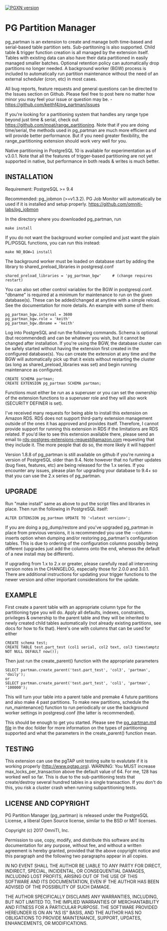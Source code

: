 [![PGXN version](https://badge.fury.io/pg/pg_partman.svg)](https://badge.fury.io/pg/pg_partman)

PG Partition Manager
====================

pg_partman is an extension to create and manage both time-based and serial-based table partition sets. Sub-partitoning is also supported. Child table & trigger function creation is all managed by the extension itself. Tables with existing data can also have their data partitioned in easily managed smaller batches. Optional retention policy can automatically drop partitions no longer needed.
A background worker (BGW) process is included to automatically run partition maintenance without the need of an external scheduler (cron, etc) in most cases.

All bug reports, feature requests and general questions can be directed to the Issues section on Github. Please feel free to post here no matter how minor you may feel your issue or question may be. - https://github.com/keithf4/pg_partman/issues

If you're looking for a partitioning system that handles any range type beyond just time & serial, check out https://github.com/moat/range_partitioning. Note that if you are doing time/serial, the methods used in pg_partman are much more efficient and will provide better performance. But if you need greater flexibility, the range_partitioning extension should work very well for you.

Native partitioning in PostgreSQL 10 is available for experimentation as of v3.0.1. Note that all the features of trigger-based partitioning are not yet supported in native, but performance in both reads & writes is much better.

INSTALLATION
------------
Requirement: PostgreSQL >= 9.4

Recommended: pg_jobmon (>=v1.3.2). PG Job Monitor will automatically be used if it is installed and setup properly.
https://github.com/omniti-labs/pg_jobmon

In the directory where you downloaded pg_partman, run

    make install

If you do not want the background worker compiled and just want the plain PL/PGSQL functions, you can run this instead:

    make NO_BGW=1 install

The background worker must be loaded on database start by adding the library to shared_preload_libraries in postgresql.conf

    shared_preload_libraries = 'pg_partman_bgw'     # (change requires restart)

You can also set other control variables for the BGW in postgresql.conf. "dbname" is required at a minimum for maintenance to run on the given database(s). These can be added/changed at anytime with a simple reload. See the documentation for more details. An example with some of them:

    pg_partman_bgw.interval = 3600
    pg_partman_bgw.role = 'keith'
    pg_partman_bgw.dbname = 'keith'

Log into PostgreSQL and run the following commands. Schema is optional (but recommended) and can be whatever you wish, but it cannot be changed after installation. If you're using the BGW, the database cluster can be safely started without having the extension first created in the configured database(s). You can create the extension at any time and the BGW will automatically pick up that it exists without restarting the cluster (as long as shared_preload_libraries was set) and begin running maintenance as configured.

    CREATE SCHEMA partman;
    CREATE EXTENSION pg_partman SCHEMA partman;

Functions must either be run as a superuser or you can set the ownership of the extension functions to a superuser role and they will also work (SECURITY DEFINER is set).

I've received many requests for being able to install this extension on Amazon RDS. RDS does not support third-party extension management outside of the ones it has approved and provides itself. Therefore, I cannot provide support for running this extension in RDS if the limitations are RDS related. If you'd like to see this extension available there, please send an email to rds-postgres-extensions-request@amazon.com requesting that they include it. The more people that do so, the more likely it will happen!

Version 1.8.8 of pg_partman is still available on github if you're running a version of PostgreSQL older than 9.4. Note however that no further updates (bug fixes, features, etc) are being released for the 1.x series. If you encounter any issues, please plan for upgrading your database to 9.4+ so that you can use the 2.x series of pg_partman.  

UPGRADE
-------

Run "make install" same as above to put the script files and libraries in place. Then run the following in PostgreSQL itself:

    ALTER EXTENSION pg_partman UPDATE TO '<latest version>';

If you are doing a pg_dump/restore and you've upgraded pg_partman in place from previous versions, it is recommended you use the --column-inserts option when dumping and/or restoring pg_partman's configuration tables. This is due to ordering of the configuration columns possibly being different (upgrades just add the columns onto the end, whereas the default of a new install may be different).

If upgrading from 1.x to 2.x or greater, please carefully read all intervening version notes in the CHANGELOG, especially those for 2.0.0 and 3.0.1. There are additional instructions for updating your trigger functions to the newer version and other important considerations for the update.

EXAMPLE
-------

First create a parent table with an appropriate column type for the partitioning type you will do. Apply all defaults, indexes, constraints, privileges & ownership to the parent table and they will be inherited to newly created child tables automatically (not already existing partitions, see docs for how to fix that). Here's one with columns that can be used for either

    CREATE schema test;
    CREATE TABLE test.part_test (col1 serial, col2 text, col3 timestamptz NOT NULL DEFAULT now());

Then just run the create_parent() function with the appropriate parameters

    SELECT partman.create_parent('test.part_test', 'col3', 'partman', 'daily');
    or
    SELECT partman.create_parent('test.part_test', 'col1', 'partman', '100000');

This will turn your table into a parent table and premake 4 future partitions and also make 4 past partitions. To make new partitions, schedule the run_maintenance() function to run periodically or use the background worker settings in postgresql.conf (the latter is recommended). 

This should be enough to get you started. Please see the [pg_partman.md file](doc/pg_partman.md) in the doc folder for more information on the types of partitioning supported and what the parameters in the create_parent() function mean. 


TESTING
-------
This extension can use the pgTAP unit testing suite to evalutate if it is working properly (http://www.pgtap.org).
WARNING: You MUST increase max_locks_per_transaction above the default value of 64. For me, 128 has worked well so far. This is due to the sub-partitioning tests that create/destroy several hundred tables in a single transaction. If you don't do this, you risk a cluster crash when running subpartitioning tests.


LICENSE AND COPYRIGHT
---------------------

PG Partition Manager (pg_partman) is released under the PostgreSQL License, a liberal Open Source license, similar to the BSD or MIT licenses.

Copyright (c) 2017 OmniTI, Inc.

Permission to use, copy, modify, and distribute this software and its documentation for any purpose, without fee, and without a written agreement is hereby granted, provided that the above copyright notice and this paragraph and the following two paragraphs appear in all copies.

IN NO EVENT SHALL THE AUTHOR BE LIABLE TO ANY PARTY FOR DIRECT, INDIRECT, SPECIAL, INCIDENTAL, OR CONSEQUENTIAL DAMAGES, INCLUDING LOST PROFITS, ARISING OUT OF THE USE OF THIS SOFTWARE AND ITS DOCUMENTATION, EVEN IF THE AUTHOR HAS BEEN ADVISED OF THE POSSIBILITY OF SUCH DAMAGE.

THE AUTHOR SPECIFICALLY DISCLAIMS ANY WARRANTIES, INCLUDING, BUT NOT LIMITED TO, THE IMPLIED WARRANTIES OF MERCHANTABILITY AND FITNESS FOR A PARTICULAR PURPOSE. THE SOFTWARE PROVIDED HEREUNDER IS ON AN "AS IS" BASIS, AND THE AUTHOR HAS NO OBLIGATIONS TO PROVIDE MAINTENANCE, SUPPORT, UPDATES, ENHANCEMENTS, OR MODIFICATIONS.
